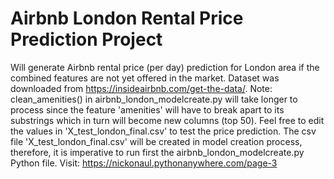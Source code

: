 # Airbnb London Rental Price Prediction Project
Will generate Airbnb rental price (per day) prediction for London area if the combined features are not yet offered in the market. Dataset was downloaded from https://insideairbnb.com/get-the-data/.
Note: clean_amenities() in airbnb_london_modelcreate.py will take longer to process since the feature 'amenities' will have to break apart to its substrings which in turn will become new columns (top 50). 
Feel free to edit the values in 'X_test_london_final.csv' to test the price prediction. 
The csv file 'X_test_london_final.csv' will be created in model creation process, therefore, it is imperative to run first the airbnb_london_modelcreate.py Python file. Visit: https://nickonaul.pythonanywhere.com/page-3
